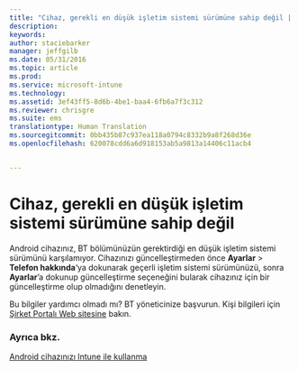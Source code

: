```yaml
---
title: "Cihaz, gerekli en düşük işletim sistemi sürümüne sahip değil | Microsoft Intune"
description: 
keywords: 
author: staciebarker
manager: jeffgilb
ms.date: 05/31/2016
ms.topic: article
ms.prod: 
ms.service: microsoft-intune
ms.technology: 
ms.assetid: 3ef43ff5-8d6b-4be1-baa4-6fb6a7f3c312
ms.reviewer: chrisgre
ms.suite: ems
translationtype: Human Translation
ms.sourcegitcommit: 0bb435b87c937ea118a0794c8332b9a8f268d36e
ms.openlocfilehash: 620078cdd6a6d918153ab5a9813a14406c11acb4


---
```



# Cihaz, gerekli en düşük işletim sistemi sürümüne sahip değil

Android cihazınız, BT bölümünüzün gerektirdiği en düşük işletim sistemi sürümünü karşılamıyor. Cihazınızı güncelleştirmeden önce **Ayarlar** &gt; **Telefon hakkında**‘ya dokunarak geçerli işletim sistemi sürümünüzü, sonra **Ayarlar**’a dokunup güncelleştirme seçeneğini bularak cihazınız için bir güncelleştirme olup olmadığını denetleyin.

Bu bilgiler yardımcı olmadı mı? BT yöneticinize başvurun. Kişi bilgileri için [Şirket Portalı Web sitesine](http://portal.manage.microsoft.com) bakın.

### Ayrıca bkz.
[Android cihazınızı Intune ile kullanma](using-your-android-device-with-intune.md)


<!--HONumber=Jun16_HO4-->


